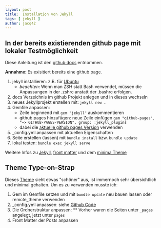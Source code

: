 ```yaml
---
layout: post
title:  Installation von Jekyll
tags: [ jekyll ]
author: jacq42
---
```


## In der bereits existierenden github page mit lokaler Testmöglichkeit

Diese Anleitung ist den [github docs](https://docs.github.com/en/pages/setting-up-a-github-pages-site-with-jekyll/creating-a-github-pages-site-with-jekyll) entnommen.

**Annahme**: Es exisitiert bereits eine github page.

1. jekyll installieren: z.B. für [Ubuntu](https://jekyllrb.com/docs/installation/ubuntu/)
	* *beachten*: Wenn man ZSH statt Bash verwendet, müssen die Anpassungen in der .zshrc anstatt der .bashrc erfolgen.
2. docs Verzeichnis im github Projekt anlegen und in dieses wechseln
3. neues Jekyllprojekt erstellen mit: `jekyll new .`
4. Gemfile anpassen:
	* Zeile beginnend mit `gem "jekyll"` auskommentieren
	* github pages hinzufügen: neue Zeile einfügen `gem "github-pages", "~> GITHUB-PAGES-VERSION", group: :jekyll_plugins`
	* dabei die [aktuelle github pages Version](https://pages.github.com/versions/) verwenden
5. _config.yml anpassen mit aktuellen Eigenschaften
6. Seite erstellen (lassen) mit `bundle install` bzw. `bundle update`
7. lokal testen: `bundle exec jekyll serve`

Weitere Infos zu [Jekyll](https://jekyllrb.com/), [front matter](https://jekyllrb.com/docs/front-matter/) und dem [minima Theme](https://github.com/jekyll/minima)

## Theme Type-on-Strap

Dieses [Theme](https://jamstackthemes.dev/demo/theme/jekyll-type-on-strap-theme/) sieht etwas "schöner" aus, ist immernoch sehr übersichtlich und minimal gehalten. Um es zu verwenden musste ich:

1. Gem im Gemfile setzen und mit `bundle update` neu bauen lassen oder remote_theme verwenden
1. _config.yml anpassen: siehe [Github Code](https://github.com/sylhare/Type-on-Strap/blob/master/_config.yml)
2. Die Ordnerstruktur anpassen:
** Vorher waren die Seiten unter <code>_pages</code> angelegt, jetzt unter <code>pages</code>
3. Front Matter der Posts anpassen